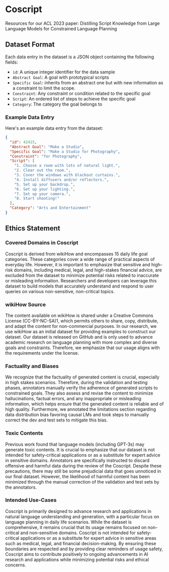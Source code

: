 # Coscript

Resources for our ACL 2023 paper: Distilling Script Knowledge from Large Language Models for Constrained Language Planning

## Dataset Format

Each data entry in the dataset is a JSON object containing the following fields:

- `id`: A unique integer identifier for the data sample
- `Abstract Goal`: A goal with prototypical scripts
- `Specific Goal`: inherits from an abstract one but with new information as a constraint to limit the scope.
- `Constraint`: Any constraint or condition related to the specific goal
- `Script`: An ordered list of steps to achieve the specific goal
- `Category`: The category the goal belongs to

### Example Data Entry

Here's an example data entry from the dataset:

```json
{
  "id": 42415,
  "Abstract Goal": "Make a Studio",
  "Specific Goal": "Make a Studio for Photography",
  "Constraint": "for Photography",
  "Script": [
    "1. Choose a room with lots of natural light.",
    "2. Clear out the room.",
    "3. Cover the windows with blackout curtains.",
    "4. Install diffusers and/or reflectors.",
    "5. Set up your backdrop.",
    "6. Set up your lighting.",
    "7. Set up your camera.",
    "8. Start shooting!"
  ],
  "Category": "Arts and Entertainment"
}
```


## Ethics Statement
### Covered Domains in Coscript
Coscript is derived from wikiHow and encompasses 15 daily life goal categories. These categories cover a wide range of practical aspects of everyday life. 
However, it is important to emphasize that sensitive and high-risk domains, including medical, legal, and high-stakes financial advice, are excluded from the dataset to minimize potential risks related to inaccurate or misleading information. 
Researchers and developers can leverage this dataset to build models that accurately understand and respond to user queries on various non-sensitive, non-critical topics.

### wikiHow Source
The content available on wikiHow is shared under a Creative Commons License (CC-BY-NC-SA)1, which permits others to share, copy, distribute, and adapt the content for non-commercial purposes. In our research, we use wikiHow as an initial dataset for providing examples to construct our dataset. Our dataset is released on GitHub and is only used to advance academic research on language planning with more complex and diverse goals and constraints. Therefore, we emphasize that our usage aligns with the requirements under the license.

### Factuality and Biases
We recognize that the factuality of generated content is crucial, especially in high stakes scenarios. 
Therefore, during the validation and testing phases, annotators manually verify the adherence of generated scripts to constrained goals. 
They also assess and revise the content to minimize hallucinations, factual errors, and any inappropriate or misleading information, which helps ensure that the generated content is reliable and of high quality.
Furthermore, we annotated the limitations section regarding data distribution bias favoring causal LMs and took steps to manually correct the dev and test sets to mitigate this bias. 

### Toxic Contents
Previous work found that language models (including GPT-3s) may generate toxic contents.
It is crucial to emphasize that our dataset is not intended for safety-critical applications or as a substitute for expert advice in sensitive domains. 
Annotators are specifically instructed to discard offensive and harmful data during the review of the Coscript. 
Despite these precautions, there may still be some prejudicial data that goes unnoticed in our final dataset. 
However, the likelihood of harmful content has been minimized through the manual correction of the validation and test sets by the annotators. 


### Intended Use-Cases
Coscript is primarily designed to advance research and applications in natural language understanding and generation, with a particular focus on language planning in daily life scenarios. 
While the dataset is comprehensive, it remains crucial that its usage remains focused on non-critical and non-sensitive domains. Coscript is not intended for safety-critical applications or as a substitute for expert advice in sensitive areas such as medical, legal, and financial decision-making. 
By ensuring these boundaries are respected and by providing clear reminders of usage safety, Coscript aims to contribute positively to ongoing advancements in AI research and applications while minimizing potential risks and ethical concerns.
